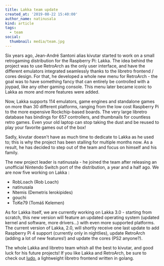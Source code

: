 ```yaml
---
title: Lakka team update
created_at: '2019-08-22 15:40:00'
author_name: natinusala
kind: article
tags:
  - team
social:
  thumbnail: media/team.jpg
---
```


Six years ago, Jean-André Santoni alias kivutar started to work on a small retrogaming distribution for the Raspberry Pi: Lakka. The idea behind the project was to use RetroArch as the only user interface, and have the different emulators integrated seamlessly thanks to the libretro frontend / cores design. For that, he developed a whole new menu for RetroArch - the goal was to have something fancy that can entirely be controlled with a joypad, like any other gaming console. This menu later became iconic to Lakka as more and more features were added.

Now, Lakka supports 114 emulators, game engines and standalone games on more than 30 different platforms, ranging from the low cost Raspberry Pi to the more expensive Rockchip-based boards. The very large libretro database has bindings for 657 controllers, and thumbnails for countless retro games. Even your old laptop can stop taking the dust and be reused to play your favorite games out of the box!

Sadly, kivutar doesn't have as much time to dedicate to Lakka as he used to; this is why the project has been stalling for multiple months now. As a result, he has decided to step out of the team and focus on himself and his family.

The new project leader is natinusala - he joined the team after releasing an unofficial Nintendo Switch port of the distribution, a year and a half ago. We are now five working on Lakka :

- RobLoach (Rob Loach)
- natinusala
- Ntemis (Demetris Ierokipides)
- gouchi
- ToKe79 (Tomáš Kelemen)

As for Lakka itself, we are currently working on Lakka 3.0 - starting from scratch, this new version will feature an updated operating system (updated kernel and software, more drivers...) with even more supported platforms. The current version of Lakka, 2.0, will shortly receive one last update to add Raspberry Pi 4 support (currently only in nightlies), update RetroArch (adding a lot of new features!) and update the cores (PS2 anyone?).

The whole Lakka and libretro team whish all the best to kivutar, and good luck for his future projects! If you like Lakka and RetroArch, be sure to check out [ludo](https://github.com/libretro/ludo), a lightweight libretro frontend written in golang.